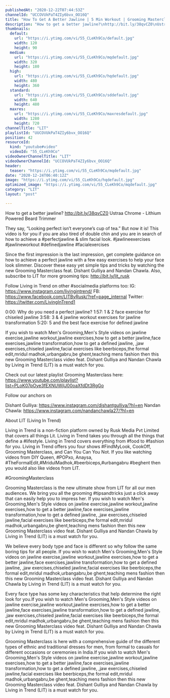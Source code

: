 ```yaml
---
publishedAt: "2020-12-22T07:44:53Z"
channelId: "UCCOVUkPaT4ZIy6bvx_OO16Q"
title: "How To Get A Better Jawline | 5 Min Workout | Grooming Masterclass Ep#10"
description: "How to get a better jawline?\nhttp://bit.ly/38qvCZ0\nUstraa Chrome - Lithium Powered Beard Trimmer\n\nThey say, “Looking perfect isn’t everyone’s cup of tea.” But now it is! This video is for you if you are also tired of double chin and you are in search of how to achieve a #perfectjawline & slim facial look. #jawlineexercises #jawlineworkout #definedjawline #facialexercises\n\nSince the first impression is the last impression, get complete guidance on how to achieve a perfect jawline with a few easy exercises to help your face look slimmer. Discover these easy yet simple tips and tricks by watching the new Grooming Masterclass feat. Dishant Gulliya and Nandan Chawla. Also, subscribe to LIT for more grooming tips: http://bit.ly/lit_rusk\n\nFollow Living in Trend on other #socialmedia platforms too:\nIG: https://www.instagram.com/livingintrend/\nFB: https://www.facebook.com/LITByRusk/?ref=page_internal \nTwitter: https://twitter.com/LivingInTrend1\n\n0:00: Why do you need a perfect jawline?\n1:57: 1 & 2 face exercise for chiseled jawline\n3:58: 3 & 4 jawline workout exercises for jawline transformation\n5:20: 5 and the best face exercise for defined jawline\n\nIf you wish to watch Men's Grooming,Men's Style videos on jawline exercise,jawline workout,jawline exercises,how to get a better jawline,face exercises,jawline transformation,how to get a defined jawline, ,jaw exercises,chiseled jawline,facial exercises like beerbiceps,the formal edit,mridul madhok,urbangabru,be ghent,teaching mens fashion then this new Grooming Masterclass video feat. Dishant Gulliya and Nandan Chawla by Living in Trend (LIT) is a must watch for you.\n\n\nCheck out our latest playlist Grooming Masterclass here: https://www.youtube.com/playlist?list=PLoK07pOye3fEXNUWjlJ00oaXfdDt3RgGo\n\nFollow our anchors on\n\nDishant Gulliya: https://www.instagram.com/dishantgulliya/?hl=en\nNandan Chawla: https://www.instagram.com/nandanchawla27/?hl=en\n\nAbout LIT (Living In Trend)\n\nLiving in Trend is a non-fiction platform owned by Rusk Media Pvt Limited that covers all things Lit. Living in Trend takes you through all the things that define a #lifestyle. Living in Trend covers everything from #food to #fashion for you. Living in Trend offers you four shows #FindMyLook, CookOff, Grooming Masterclass, and Can You Can You Not. If you like watching videos from DIY Queen, #POPxo, Anaysa, #TheFormalEdit,#MridulMadhok,#beerbiceps,#urbangabru #beghent then you would also like videos from LIT. \n\n#GroomingMasterclass\n\nGrooming Masterclass is the new ultimate show from LIT for all our men audiences. We bring you all the grooming #tipsandtricks just a click away that can easily help you to impress her. If you wish to watch Men's Grooming,Men's Style videos on jawline exercise,jawline workout,jawline exercises,how to get a better jawline,face exercises,jawline transformation,how to get a defined jawline, ,jaw exercises,chiseled jawline,facial exercises like beerbiceps,the formal edit,mridul madhok,urbangabru,be ghent,teaching mens fashion then this new Grooming Masterclass video feat. Dishant Gulliya and Nandan Chawla by Living in Trend (LIT) is a must watch for you.\n\nWe believe every body type and face is different so why follow the same boring tips for all people. If you wish to watch Men's Grooming,Men's Style videos on jawline exercise,jawline workout,jawline exercises,how to get a better jawline,face exercises,jawline transformation,how to get a defined jawline, ,jaw exercises,chiseled jawline,facial exercises like beerbiceps,the formal edit,mridul madhok,urbangabru,be ghent,teaching mens fashion then this new Grooming Masterclass video feat. Dishant Gulliya and Nandan Chawla by Living in Trend (LIT) is a must watch for you.\n\nEvery face type has some key characteristics that help determine the right look for you.If you wish to watch Men's Grooming,Men's Style videos on jawline exercise,jawline workout,jawline exercises,how to get a better jawline,face exercises,jawline transformation,how to get a defined jawline, ,jaw exercises,chiseled jawline,facial exercises like beerbiceps,the formal edit,mridul madhok,urbangabru,be ghent,teaching mens fashion then this new Grooming Masterclass video feat. Dishant Gulliya and Nandan Chawla by Living in Trend (LIT) is a must watch for you.\n\nGrooming Masterclass is here with a comprehensive guide of the different types of ethnic and traditional dresses for men, from formal to casuals for different occasions or ceremonies in India.If you wish to watch Men's Grooming,Men's Style videos on jawline exercise,jawline workout,jawline exercises,how to get a better jawline,face exercises,jawline transformation,how to get a defined jawline, ,jaw exercises,chiseled jawline,facial exercises like beerbiceps,the formal edit,mridul madhok,urbangabru,be ghent,teaching mens fashion then this new Grooming Masterclass video feat. Dishant Gulliya and Nandan Chawla by Living in Trend (LIT) is a must watch for you."
thumbnails:
  default:
    url: "https://i.ytimg.com/vi/55_CLeKh9Co/default.jpg"
    width: 120
    height: 90
  medium:
    url: "https://i.ytimg.com/vi/55_CLeKh9Co/mqdefault.jpg"
    width: 320
    height: 180
  high:
    url: "https://i.ytimg.com/vi/55_CLeKh9Co/hqdefault.jpg"
    width: 480
    height: 360
  standard:
    url: "https://i.ytimg.com/vi/55_CLeKh9Co/sddefault.jpg"
    width: 640
    height: 480
  maxres:
    url: "https://i.ytimg.com/vi/55_CLeKh9Co/maxresdefault.jpg"
    width: 1280
    height: 720
channelTitle: "LIT"
playlistId: "UUCOVUkPaT4ZIy6bvx_OO16Q"
position: 42
resourceId:
  kind: "youtube#video"
  videoId: "55_CLeKh9Co"
videoOwnerChannelTitle: "LIT"
videoOwnerChannelId: "UCCOVUkPaT4ZIy6bvx_OO16Q"
header:
  teaser: "https://i.ytimg.com/vi/55_CLeKh9Co/mqdefault.jpg"
date: "2020-12-24T06:40:12Z"
image: "https://i.ytimg.com/vi/55_CLeKh9Co/hqdefault.jpg"
optimized_image: "https://i.ytimg.com/vi/55_CLeKh9Co/mqdefault.jpg"
category: "LIT"
layout: "post"

---
```

How to get a better jawline?
http://bit.ly/38qvCZ0
Ustraa Chrome - Lithium Powered Beard Trimmer

They say, “Looking perfect isn’t everyone’s cup of tea.” But now it is! This video is for you if you are also tired of double chin and you are in search of how to achieve a #perfectjawline & slim facial look. #jawlineexercises #jawlineworkout #definedjawline #facialexercises

Since the first impression is the last impression, get complete guidance on how to achieve a perfect jawline with a few easy exercises to help your face look slimmer. Discover these easy yet simple tips and tricks by watching the new Grooming Masterclass feat. Dishant Gulliya and Nandan Chawla. Also, subscribe to LIT for more grooming tips: http://bit.ly/lit_rusk

Follow Living in Trend on other #socialmedia platforms too:
IG: https://www.instagram.com/livingintrend/
FB: https://www.facebook.com/LITByRusk/?ref=page_internal 
Twitter: https://twitter.com/LivingInTrend1

0:00: Why do you need a perfect jawline?
1:57: 1 & 2 face exercise for chiseled jawline
3:58: 3 & 4 jawline workout exercises for jawline transformation
5:20: 5 and the best face exercise for defined jawline

If you wish to watch Men's Grooming,Men's Style videos on jawline exercise,jawline workout,jawline exercises,how to get a better jawline,face exercises,jawline transformation,how to get a defined jawline, ,jaw exercises,chiseled jawline,facial exercises like beerbiceps,the formal edit,mridul madhok,urbangabru,be ghent,teaching mens fashion then this new Grooming Masterclass video feat. Dishant Gulliya and Nandan Chawla by Living in Trend (LIT) is a must watch for you.


Check out our latest playlist Grooming Masterclass here: https://www.youtube.com/playlist?list=PLoK07pOye3fEXNUWjlJ00oaXfdDt3RgGo

Follow our anchors on

Dishant Gulliya: https://www.instagram.com/dishantgulliya/?hl=en
Nandan Chawla: https://www.instagram.com/nandanchawla27/?hl=en

About LIT (Living In Trend)

Living in Trend is a non-fiction platform owned by Rusk Media Pvt Limited that covers all things Lit. Living in Trend takes you through all the things that define a #lifestyle. Living in Trend covers everything from #food to #fashion for you. Living in Trend offers you four shows #FindMyLook, CookOff, Grooming Masterclass, and Can You Can You Not. If you like watching videos from DIY Queen, #POPxo, Anaysa, #TheFormalEdit,#MridulMadhok,#beerbiceps,#urbangabru #beghent then you would also like videos from LIT. 

#GroomingMasterclass

Grooming Masterclass is the new ultimate show from LIT for all our men audiences. We bring you all the grooming #tipsandtricks just a click away that can easily help you to impress her. If you wish to watch Men's Grooming,Men's Style videos on jawline exercise,jawline workout,jawline exercises,how to get a better jawline,face exercises,jawline transformation,how to get a defined jawline, ,jaw exercises,chiseled jawline,facial exercises like beerbiceps,the formal edit,mridul madhok,urbangabru,be ghent,teaching mens fashion then this new Grooming Masterclass video feat. Dishant Gulliya and Nandan Chawla by Living in Trend (LIT) is a must watch for you.

We believe every body type and face is different so why follow the same boring tips for all people. If you wish to watch Men's Grooming,Men's Style videos on jawline exercise,jawline workout,jawline exercises,how to get a better jawline,face exercises,jawline transformation,how to get a defined jawline, ,jaw exercises,chiseled jawline,facial exercises like beerbiceps,the formal edit,mridul madhok,urbangabru,be ghent,teaching mens fashion then this new Grooming Masterclass video feat. Dishant Gulliya and Nandan Chawla by Living in Trend (LIT) is a must watch for you.

Every face type has some key characteristics that help determine the right look for you.If you wish to watch Men's Grooming,Men's Style videos on jawline exercise,jawline workout,jawline exercises,how to get a better jawline,face exercises,jawline transformation,how to get a defined jawline, ,jaw exercises,chiseled jawline,facial exercises like beerbiceps,the formal edit,mridul madhok,urbangabru,be ghent,teaching mens fashion then this new Grooming Masterclass video feat. Dishant Gulliya and Nandan Chawla by Living in Trend (LIT) is a must watch for you.

Grooming Masterclass is here with a comprehensive guide of the different types of ethnic and traditional dresses for men, from formal to casuals for different occasions or ceremonies in India.If you wish to watch Men's Grooming,Men's Style videos on jawline exercise,jawline workout,jawline exercises,how to get a better jawline,face exercises,jawline transformation,how to get a defined jawline, ,jaw exercises,chiseled jawline,facial exercises like beerbiceps,the formal edit,mridul madhok,urbangabru,be ghent,teaching mens fashion then this new Grooming Masterclass video feat. Dishant Gulliya and Nandan Chawla by Living in Trend (LIT) is a must watch for you.